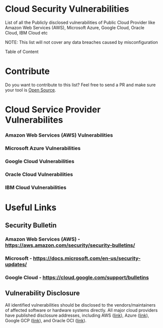 # Cloud Security Vulnerabilities
List of all the Publicly disclosed vulnerabilities of Public Cloud Provider like Amazon Web Services (AWS), Microsoft Azure, Google Cloud, Oracle Cloud, IBM Cloud etc

NOTE: This list will not cover any data breaches caused by misconfiguration

Table of Content


# Contribute
Do you want to contribute to this list? Feel free to send a PR and make sure your tool is [Open Source]([url](https://en.wikipedia.org/wiki/Open_source)).

# Cloud Service Provider Vulnerabilites

### Amazon Web Services (AWS) Vulnerabilities

### Microsoft Azure Vulnerabilities

### Google Cloud Vulnerabilities

### Oracle Cloud Vulnerabilities

### IBM Cloud Vulnerabilities


# Useful Links

## Security Bulletin
### Amazon Web Services (AWS) - https://aws.amazon.com/security/security-bulletins/
### Microsoft - https://docs.microsoft.com/en-us/security-updates/
### Google Cloud -  https://cloud.google.com/support/bulletins

## Vulnerability Disclosure
All identified vulnerabilities should be disclosed to the vendors/maintainers of affected software or hardware systems directly. All major cloud providers have published disclosure addresses, including AWS ([link]([url](https://aws.amazon.com/security/vulnerability-reporting/))), Azure ([link]([url](https://www.microsoft.com/en-us/msrc/bounty))), Google GCP ([link]([url](https://www.google.com/appserve/security-bugs/m2/new))), and Oracle OCI ([link]([url](https://www.oracle.com/corporate/security-practices/assurance/vulnerability/reporting.html))).

